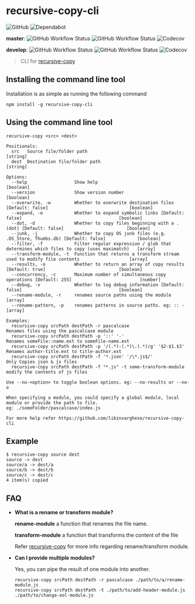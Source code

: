 # recursive-copy-cli

![GitHub](https://img.shields.io/github/license/libinvarghese/recursive-copy-cli)
![Dependabot](https://badgen.net/dependabot/libinvarghese/recursive-copy-cli?icon=dependabot)
<!-- post release
![npm](https://img.shields.io/npm/v/recursive-copy-cli)
![downloads](https://img.shields.io/npm/dt/recursive-copy-cli)
![node-lts](https://img.shields.io/node/v-lts/recursive-copy-cli)
[![semantic-release](https://img.shields.io/badge/%20%20%F0%9F%93%A6%F0%9F%9A%80-semantic--release-e10079.svg?style=flat-square)](https://github.com/semantic-release/semantic-release)
-->
<!-- Alternative for npm version
![GitHub package.json version](https://img.shields.io/github/package-json/v/libinvarghese/recursive-copy-cli)
![GitHub release (latest by date)](https://img.shields.io/github/v/release/libinvarghese/recursive-copy-cli)
-->

**master**: ![GitHub Workflow Status](https://img.shields.io/github/workflow/status/libinvarghese/recursive-copy-cli/build)
![GitHub Workflow Status](https://img.shields.io/github/workflow/status/libinvarghese/recursive-copy-cli/test)
![Codecov](https://img.shields.io/codecov/c/github/libinvarghese/recursive-copy-cli)

**develop**: ![GitHub Workflow Status](https://img.shields.io/github/workflow/status/libinvarghese/recursive-copy-cli/build/develop)
![GitHub Workflow Status](https://img.shields.io/github/workflow/status/libinvarghese/recursive-copy-cli/test/develop)
![Codecov](https://img.shields.io/codecov/c/github/libinvarghese/recursive-copy-cli/develop)

> CLI for [recursive-copy](https://github.com/timkendrick/recursive-copy)

## Installing the command line tool
Installation is as simple as running the following command

    npm install -g recursive-copy-cli

## Using the command line tool
    recursive-copy <src> <dest>

    Positionals:
      src   Source file/folder path                                                                                  [string]
      dest  Destination file/folder path                                                                             [string]

    Options:
      --help                  Show help                                                                             [boolean]
      --version               Show version number                                                                   [boolean]
      --overwrite, -w         Whether to overwrite destination files [Default: false]                               [boolean]
      --expand, -e            Whether to expand symbolic links [Default: false]                                     [boolean]
      --dot, -d               Whether to copy files beginning with a .(dot) [Default: false]                        [boolean]
      --junk, -j              Whether to copy OS junk files (e.g. .DS_Store, Thumbs.db) [Default: false]            [boolean]
      --filter, -f            Filter regular expression / glob that determines which files to copy (uses maximatch)   [array]
      --transform-module, -t  Function that returns a transform stream used to modify file contents                   [array]
      --results, -o           Whether to return an array of copy results [Default: true]                            [boolean]
      --concurrency, -c       Maximum number of simultaneous copy operations [Default: 255]                          [number]
      --debug, -v             Whether to log debug information [Default: false]                                     [boolean]
      --rename-module, -r     renames source paths using the module                                                   [array]
      --rename-pattern, -p    renames patterns in source paths. eg: :: -                                              [array]

    Examples:
      recursive-copy srcPath destPath -r pascalcase                       Renames files using the pascalcase module
      recursive-copy srcPath destPath -p '::' '-'                         Renames someFile::name.ext to someFile-name.ext
      recursive-copy srcPath destPath -p '/(.*)-(.*)\.(.*)/g' '$2-$1.$3'  Renames author-title.ext to title-author.ext
      recursive-copy srcPath destPath -f '*.json' '/\*.js$/'              Only Copies json & js files
      recursive-copy srcPath destPath -f "*.js" -t some-transform-module  modify the contents of js files

    Use --no-<option> to toggle boolean options. eg: --no-results or --no-o

    When specifying a module, you could specify a global module, local module or provide the path to file.
    eg: ./someFolder/pascalcase/index.js

    For more help refer https://github.com/libinvarghese/recursive-copy-cli

## Example

    $ recursive-copy source dest
    source -> dest
    source/a -> dest/a
    source/b -> dest/b
    source/c -> dest/c
    4 item(s) copied

## FAQ
* **What is a rename or transform module?**

  **rename-module** a function that renames the file name.

  **transform-module** a function that transforms the content of the file

  Refer [recursive-copy](https://github.com/timkendrick/recursive-copy#advanced-options) for more info regarding rename/transform module.
* **Can I provide multiple modules?**

  Yes, you can pipe the result of one module into another.

      recursive-copy srcPath destPath -r pascalcase ./path/to/a/rename-module.js
      recursive-copy srcPath destPath -t ./path/to/add-header-module.js ./path/to/change-eol-module.js
